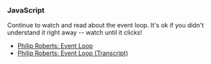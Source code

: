 ### JavaScript

Continue to watch and read about the event loop. It's ok if you didn't understand it right away -- watch until it clicks!

* [Philip Roberts: Event Loop](https://www.youtube.com/watch?v=8aGhZQkoFbQ&t)
* [Philip Roberts: Event Loop (Transcript)](https://2014.jsconf.eu/speakers/philip-roberts-what-the-heck-is-the-event-loop-anyway.html)